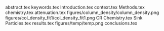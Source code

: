 abstract.tex
keywords.tex
Introduction.tex
context.tex
Methods.tex
chemistry.tex
attenuation.tex
figures/column_density/column_density.png
figures/col_density_fit1/col_density_fit1.png
CR Chemistry.tex
Sink Particles.tex
results.tex
figures/temp/temp.png
conclusions.tex